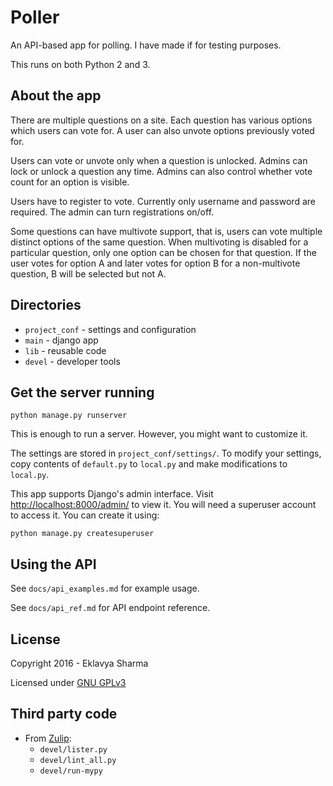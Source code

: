 # Poller

An API-based app for polling. I have made if for testing purposes.

This runs on both Python 2 and 3.

## About the app

There are multiple questions on a site.
Each question has various options which users can vote for.
A user can also unvote options previously voted for.

Users can vote or unvote only when a question is unlocked.
Admins can lock or unlock a question any time.
Admins can also control whether vote count for an option is visible.

Users have to register to vote.
Currently only username and password are required.
The admin can turn registrations on/off.

Some questions can have multivote support, that is, users can vote multiple distinct options of the same question.
When multivoting is disabled for a particular question, only one option can be chosen for that question.
If the user votes for option A and later votes for option B for a non-multivote question, B will be selected but not A.

## Directories

* `project_conf` - settings and configuration
* `main` - django app
* `lib` - reusable code
* `devel` - developer tools

## Get the server running

    python manage.py runserver

This is enough to run a server.
However, you might want to customize it.

The settings are stored in `project_conf/settings/`.
To modify your settings, copy contents of `default.py` to `local.py` and make modifications to `local.py`.

This app supports Django's admin interface.
Visit [http://localhost:8000/admin/](http://localhost:8000/admin/) to view it.
You will need a superuser account to access it.
You can create it using:

    python manage.py createsuperuser

## Using the API

See `docs/api_examples.md` for example usage.

See `docs/api_ref.md` for API endpoint reference.

## License

Copyright 2016 - Eklavya Sharma

Licensed under [GNU GPLv3](http://www.gnu.org/licenses/gpl-3.0.txt)

## Third party code

* From [Zulip](https://github.com/zulip/zulip/):
    * `devel/lister.py`
    * `devel/lint_all.py`
    * `devel/run-mypy`
